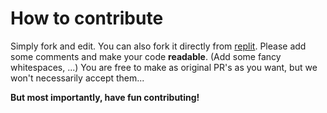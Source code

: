 # How to contribute
Simply fork and edit. You can also fork it directly from <a href="https://replit.com/@cldprv/lurkersio-level-editor?v=1#README.md">replit</a>.
Please add some comments and make your code <b>readable</b>. (Add some fancy whitespaces, ...) 
You are free to make as original PR's as you want, but we won't necessarily accept them...

<b>But most importantly, have fun contributing!<b>
